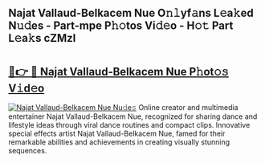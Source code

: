 ## Najat Vallaud-Belkacem Nue O𝚗𝚕yf𝚊ns L𝚎a𝚔ed N𝚞𝚍es - Part-mpe P𝚑𝚘tos Vi𝚍𝚎o - H𝚘𝚝 Part L𝚎a𝚔s cZMzl

# <h2><a href="http://kf30ev4.oniu.top/?m=Najat+Vallaud-Belkacem+Nue">🔗👉 🔴 Najat Vallaud-Belkacem Nue P𝚑ot𝚘𝚜 V𝚒d𝚎o</a></h2>

[![Najat Vallaud-Belkacem Nue Nu𝚍e𝚜](https://i.imgur.com/0qMVB7G.gif)](http://kf30ev4.oniu.top/?m=Najat+Vallaud-Belkacem+Nue)
Online creator and multimedia entertainer Najat Vallaud-Belkacem Nue, recognized for sharing dance and lifestyle ideas through viral dance routines and compact clips. Innovative special effects artist Najat Vallaud-Belkacem Nue, famed for their remarkable abilities and achievements in creating visually stunning sequences.  
